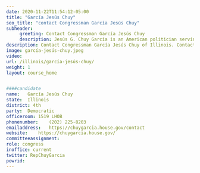 ```yaml
---
date: 2020-11-22T11:54:12-05:00
title: "García Jesús Chuy"
seo_title: "contact Congressman García Jesús Chuy"
subheader:
     greeting: Contact Congressman García Jesús Chuy 
     description: Jesús G. Chuy García is an American politician serving as the U.S. Representative for Illinois's 4th district since 2019. A member of the Democratic Party, he served on the Cook County Board of Commissioners, Illinois Senate, as well as Chicago City Council before his election to Congress.
description: Contact Congressman García Jesús Chuy of Illinois. Contact information for García Jesús Chuy includes email address, phone number, and mailing address.
image: garcía-jesús-chuy.jpeg
video: 
url: /illinois/garcía-jesús-chuy/
weight: 1
layout: course_home


####candidate
name:	García Jesús Chuy
state:	Illinois
district: 4th
party:	Democratic
officeroom:	1519 LHOB
phonenumber:	(202) 225-8203
emailaddress:	https://chuygarcia.house.gov/contact
website:	https://chuygarcia.house.gov/
committeeassignment: 
role: congress
inoffice: current
twitter: RepChuyGarcia
powrid: 
---
```


